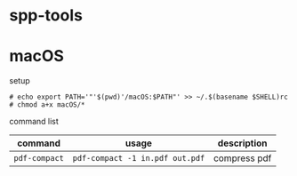 # spp-tools

# macOS

setup

```console
# echo export PATH='"'$(pwd)'/macOS:$PATH"' >> ~/.$(basename $SHELL)rc
# chmod a+x macOS/*
```

command list

|command|usage|description|
|-|-|-|
|`pdf-compact`|`pdf-compact -1 in.pdf out.pdf`|compress pdf|
